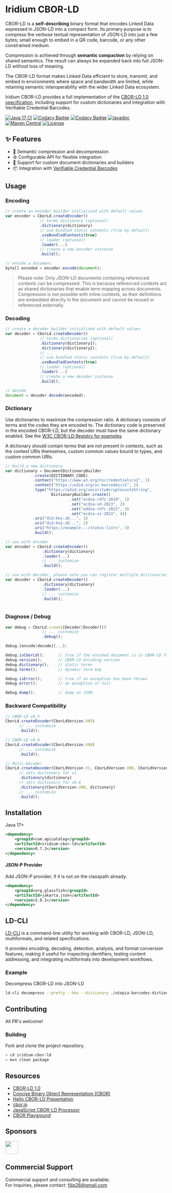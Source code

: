 # Iridium CBOR-LD

CBOR-LD is a **self-describing** binary format that encodes Linked Data expressed in JSON-LD into a compact form. Its primary purpose is to compress the verbose textual representation of JSON-LD into just a few bytes; small enough to embed in a QR code, barcode, or any other constrained medium.

Compression is achieved through **semantic compaction** by relying on shared semantics. The result can always be expanded back into full JSON-LD without loss of meaning.  

The CBOR-LD format makes Linked Data efficient to store, transmit, and embed in environments where space and bandwidth are limited, while retaining semantic interoperability with the wider Linked Data ecosystem.  

Iridium CBOR-LD provides a full implementation of the [CBOR-LD 1.0 specification](https://json-ld.github.io/cbor-ld-spec/), including support for custom dictionaries and integration with Verifiable Credential Barcodes.

[![Java 17 CI](https://github.com/filip26/iridium-cbor-ld/actions/workflows/java17-push.yml/badge.svg)](https://github.com/filip26/iridium-cbor-ld/actions/workflows/java17-push.yml)
[![Codacy Badge](https://app.codacy.com/project/badge/Grade/07fd47ee8fa64d68a47cc83365fa07d6)](https://app.codacy.com/gh/filip26/iridium-cbor-ld/dashboard?utm_source=gh&utm_medium=referral&utm_content=&utm_campaign=Badge_grade)
[![Codacy Badge](https://app.codacy.com/project/badge/Coverage/07fd47ee8fa64d68a47cc83365fa07d6)](https://app.codacy.com/gh/filip26/iridium-cbor-ld/dashboard?utm_source=gh&utm_medium=referral&utm_content=&utm_campaign=Badge_coverage)
[![javadoc](https://javadoc.io/badge2/com.apicatalog/iridium-cbor-ld/javadoc.svg)](https://javadoc.io/doc/com.apicatalog/iridium-cbor-ld)
[![Maven Central](https://img.shields.io/maven-central/v/com.apicatalog/iridium-cbor-ld.svg?label=Maven%20Central)](https://search.maven.org/search?q=g:com.apicatalog%20AND%20a:iridium-cbor-ld)
[![License](https://img.shields.io/badge/License-Apache%202.0-blue.svg)](https://opensource.org/licenses/Apache-2.0)

## ✨ Features

- 🔄 Semantic compression and decompression
- ⚙️ Configurable API for flexible integration
- 🧱 Support for custom document dictionaries and builders
- 📦 Integration with [Verifiable Credential Barcodes](https://w3c-ccg.github.io/vc-barcodes/)

## Usage

### Encoding

```javascript
// create an encoder builder initialized with default values
var encoder = CborLd.createEncoder()
               // terms dictionary (optional)
               .dictionary(dictionary)
               // use bundled static contexts (true by default)
               .useBundledContexts(true)
               // loader (optional)
               .loader(...)
               // create a new encoder instance
               .build(); 

// encode a document
byte[] encoded = encoder.encode(document);
```

> Please note: Only JSON-LD documents containing referenced contexts can be compressed. This is because referenced contexts act as shared dictionaries that enable term mapping across documents. Compression is not possible with inline contexts, as their definitions are embedded directly in the document and cannot be reused or referenced externally.


### Decoding

```javascript
// create a decoder builder initialized with default values
var decoder = CborLd.createDecoder()
               // terms dictionaries (optional)
               .dictionary(dictionary1);
               .dictionary(dictionary2);               
               // ...
               // use bundled static contexts (true by default)
               .useBundledContexts(true)
               // loader (optional)
               .loader(...)
               // create a new decoder instance
               .build(); 

// decode
document = decoder.decode(encoded);
```

### Dictionary

Use dictionaries to maximize the compression ratio. A dictionary consists of terms and the codes they are encoded to. The dictionary code is preserved in the encoded CBOR-LD, but the decoder must have the same dictionary enabled. See the [W3C CBOR-LD Registry for examples](https://json-ld.github.io/cbor-ld-spec/#registry).

A dictionary should contain terms that are not present in contexts, such as the context URIs themselves, custom common values bound to types, and custom common URIs.

```javascript
// build a new dictionary
var dictionary = DocumentDictionaryBuilder
            .create(DICTIONARY_CODE)
            .context("https://www.w3.org/ns/credentials/v2", 1)
            .context("https://w3id.org/vc-barcodes/v1", 2)
            .type("https://w3id.org/security#cryptosuiteString",
                    DictionaryBuilder.create()
                            .set("ecdsa-rdfc-2019", 1)
                            .set("ecdsa-sd-2023", 2)
                            .set("eddsa-rdfc-2022", 3)
                            .set("ecdsa-xi-2023", 4))
            .uri("did:key:zD...", 1)
            .uri("did:key:zD...", 2)            
            .uri("https://example.../status-lists", 3)
            .build();

// use with encoder
var encoder = CborLd.createEncoder()
                .dictionary(dictionary)
                .loader(...)
                // ... customize
                .build();

// use with decoder, please note you can register multiple dictionaries
var decoder = CborLd.createDecoder()
                .dictionary(dictionary)
                .loader(...)
                // ... customize
                .build();
               
```

### Diagnose / Debug

```javascript
var debug = CborLd.create[Decoder|Encoder]()
                // ... customize
                .debug();

debug.[encode|decode](...);

debug.isCborLd();      // true if the encoded document is in CBOR-LD format
debug.version();       // CBOR-LD encoding version
debug.dictionary();    // static terms
debug.terms();         // dynamic term map

debug.isError();       // true if an exception has been thrown
debug.error();         // an exception or null

debug.dump();          // dump as JSON

```

### Backward Compatibility

```javascript
// CBOR-LD v0.5
CborLd.createEncoder(CborLdVersion.V05)
      // ... customize      
      .build();

// CBOR-LD v0.6
CborLd.createEncoder(CborLdVersion.V06)
      // ... customize      
      .build();

// Multi-Decoder 
CborLd.createDecoder(CborLdVersion.V1, CborLdVersion.V06, CborLdVersion.V05)
      // sets dictionary for v1
      .dictionary(dictionary)
      // sets dictionary for v0.6
      .dictionary(CborLdVersion.V06, dictionary)
      // ... customize
      .build();      
```

## Installation

Java 17+

```xml
<dependency>
    <groupId>com.apicatalog</groupId>
    <artifactId>iridium-cbor-ld</artifactId>
    <version>0.7.2</version>
</dependency>

```

#### JSON-P Provider

Add JSON-P provider, if it is not on the classpath already.

```xml
<dependency>
    <groupId>org.glassfish</groupId>
    <artifactId>jakarta.json</artifactId>
    <version>2.0.1</version>
</dependency>
```

## LD-CLI
[LD-CLI](https://github.com/filip26/ld-cli) is a command-line utility for
working with CBOR-LD, JSON-LD, multiformats, and related specifications.

It provides encoding, decoding, detection, analysis, and format conversion
features, making it useful for inspecting identifiers, testing content
addressing, and integrating multiformats into development workflows.

### Example

Decompress CBOR-LD into JSON-LD
```bash
ld-cli decompress --pretty --hex --dictionary ./utopia-barcodes-dictionary-example.json <<< 'd90664a60183198000198001198002189d82187618a418b8a3189c18a618ce18b218d01ae592208118baa2189c18a018a8447582002018be18aa18c0a5189c186c18d60418e018e618e258417ab7c2e56b49e2cce62184ce26818e15a8b173164401b5d3bb93ffd6d2b5eb8f6ac0971502ae3dd49d17ec66528164034c912685b8111bc04cdc9ec13dbadd91cc18e418ac'
```

## Contributing

All PR's welcome!


### Building

Fork and clone the project repository.

```bash
> cd iridium-cbor-ld
> mvn clean package
```

## Resources

* [CBOR-LD 1.0](https://json-ld.github.io/cbor-ld-spec/)
* [Concise Binary Object Representation (CBOR)](https://datatracker.ietf.org/doc/html/rfc8949)
* [Hello CBOR-LD Presentation](https://docs.google.com/presentation/d/1ksh-gUdjJJwDpdleasvs9aRXEmeRvqhkVWqeitx5ZAE/edit?usp=sharing)
* [cbor.io](https://cbor.io/)
* [JavaScript CBOR-LD Processor](https://github.com/digitalbazaar/cborld)
* [CBOR Playground](https://cbor.me/)

## Sponsors

<a href="https://github.com/digitalbazaar">
  <img src="https://avatars.githubusercontent.com/u/167436?s=200&v=4" width="40" />
</a> 

## Commercial Support

Commercial support and consulting are available.  
For inquiries, please contact: filip26@gmail.com

